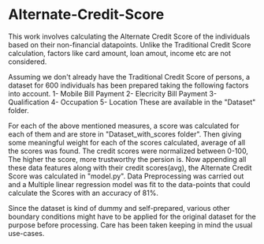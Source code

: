 # Alternate-Credit-Score

This work involves calculating the Alternate Credit Score of the individuals based on their non-financial datapoints.
Unlike the Traditional Credit Score calculation, factors like card amount, loan amout, income etc are not considered.

Assuming we don't already have the Traditional Credit Score of persons, a dataset for 600 individuals has been prepared taking the following factors into account.
1- Mobile Bill Payment
2- Elecricity Bill Payment
3- Qualification
4- Occupation
5- Location
These are available in the "Dataset" folder.


For each of the above mentioned measures, a score was calculated for each of them and are store in "Dataset_with_scores folder".
Then giving some meaningful weight for each of the scores calculated, average of all the scores was found.
The credit scores were normalized between 0-100, The higher the score, more trustworthy the persion is.
Now appending all these data features along with their credit scores(avg), the Alternate Credit Score was calculated in "model.py".
Data Preprocessing was carried out and a Multiple linear regression model was fit to the data-points that could calculate the Scores with an accuracy of 81%.


Since the dataset is kind of dummy and self-prepared, various other boundary conditions might have to be applied for the original dataset for the purpose before processing.
Care has been taken keeping in mind the usual use-cases. 
